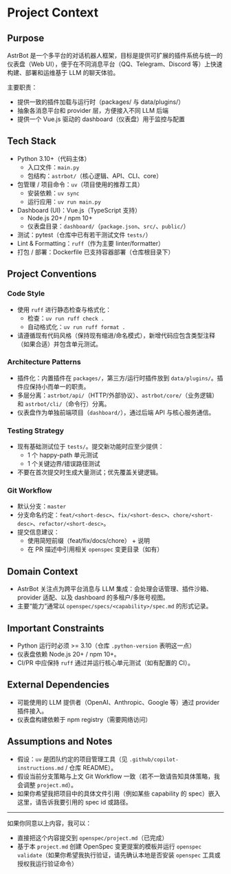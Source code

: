 # Project Context

## Purpose
AstrBot 是一个多平台的对话机器人框架，目标是提供可扩展的插件系统与统一的仪表盘（Web UI），便于在不同消息平台（QQ、Telegram、Discord 等）上快速构建、部署和运维基于 LLM 的聊天体验。

主要职责：
- 提供一致的插件加载与运行时（packages/ 与 data/plugins/）
- 抽象各消息平台和 provider 层，方便接入不同 LLM 后端
- 提供一个 Vue.js 驱动的 dashboard（仪表盘）用于监控与配置

## Tech Stack
- Python 3.10+（代码主体）
	- 入口文件：`main.py`
	- 包结构：`astrbot/`（核心逻辑、API、CLI、core）
- 包管理 / 项目命令：`uv`（项目使用的推荐工具）
	- 安装依赖：`uv sync`
	- 运行应用：`uv run main.py`
- Dashboard (UI)：Vue.js（TypeScript 支持）
	- Node.js 20+ / npm 10+
	- 仪表盘目录：`dashboard/`（`package.json`、`src/`、`public/`）
- 测试：pytest（仓库中已有若干测试文件 `tests/`）
- Lint & Formatting：`ruff`（作为主要 linter/formatter）
- 打包 / 部署：Dockerfile 已支持容器部署（仓库根目录下）

## Project Conventions

### Code Style
- 使用 `ruff` 进行静态检查与格式化：
	- 检查：`uv run ruff check .`
	- 自动格式化：`uv run ruff format .`
- 请遵循现有代码风格（保持现有缩进/命名模式），新增代码应包含类型注释（如果合适）并包含单元测试。

### Architecture Patterns
- 插件化：内置插件在 `packages/`，第三方/运行时插件放到 `data/plugins/`。插件应保持小而单一的职责。
- 多层分离：`astrbot/api/`（HTTP/外部协议）、`astrbot/core/`（业务逻辑）和 `astrbot/cli/`（命令行）分离。
- 仪表盘作为单独前端项目（`dashboard/`），通过后端 API 与核心服务通信。

### Testing Strategy
- 现有基础测试位于 `tests/`。提交新功能时应至少提供：
	- 1 个 happy-path 单元测试
	- 1 个关键边界/错误路径测试
- 不要在首次提交时生成大量测试；优先覆盖关键逻辑。

### Git Workflow
- 默认分支：`master`
- 分支命名约定：`feat/<short-desc>`、`fix/<short-desc>`、`chore/<short-desc>`、`refactor/<short-desc>`。
- 提交信息建议：
	- 使用简短前缀（feat/fix/docs/chore） + 说明
	- 在 PR 描述中引用相关 `openspec` 变更目录（如有）

## Domain Context
- AstrBot 关注点为跨平台消息与 LLM 集成：会处理会话管理、插件沙箱、provider 适配、以及 dashboard 的多租户/多账号视图。
- 主要“能力”通常以 `openspec/specs/<capability>/spec.md` 的形式记录。

## Important Constraints
- Python 运行时必须 >= 3.10（仓库 `.python-version` 表明这一点）
- 仪表盘依赖 Node.js 20+ / npm 10+。
- CI/PR 中应保持 `ruff` 通过并运行核心单元测试（如有配置的 CI）。

## External Dependencies
- 可能使用的 LLM 提供者（OpenAI、Anthropic、Google 等）通过 provider 插件接入。
- 仪表盘构建依赖于 npm registry（需要网络访问）

## Assumptions and Notes
- 假设：`uv` 是团队约定的项目管理工具（见 `.github/copilot-instructions.md` / 仓库 README）。
- 假设当前分支策略与上文 Git Workflow 一致（若不一致请告知具体策略，我会调整 `project.md`）。
- 如果你希望我把项目中的具体文件引用（例如某些 capability 的 spec）嵌入这里，请告诉我要引用的 spec id 或路径。

---

如果你同意以上内容，我可以：
- 直接把这个内容提交到 `openspec/project.md`（已完成）
- 基于本 `project.md` 创建 OpenSpec 变更提案的模板并运行 `openspec validate`（如果你希望我执行验证，请先确认本地是否安装 `openspec` 工具或授权我运行验证命令）
